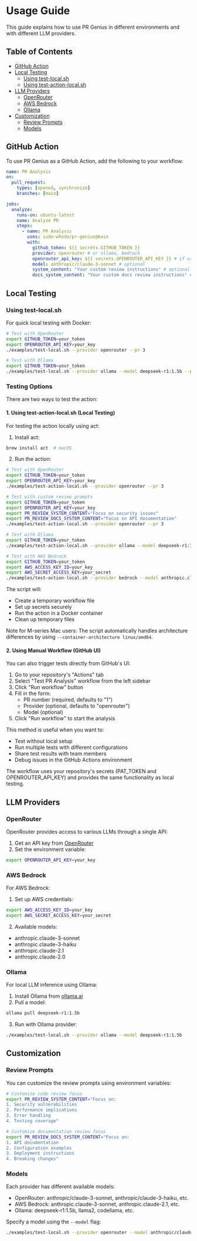 # Usage Guide

This guide explains how to use PR Genius in different environments and with different LLM providers.

## Table of Contents

- [GitHub Action](#github-action)
- [Local Testing](#local-testing)
  - [Using test-local.sh](#using-test-localsh)
  - [Using test-action-local.sh](#using-test-action-localsh)
- [LLM Providers](#llm-providers)
  - [OpenRouter](#openrouter)
  - [AWS Bedrock](#aws-bedrock)
  - [Ollama](#ollama)
- [Customization](#customization)
  - [Review Prompts](#review-prompts)
  - [Models](#models)

## GitHub Action

To use PR Genius as a GitHub Action, add the following to your workflow:

```yaml
name: PR Analysis
on:
  pull_request:
    types: [opened, synchronize]
    branches: [main]

jobs:
  analyze:
    runs-on: ubuntu-latest
    name: Analyze PR
    steps:
      - name: PR Analysis
        uses: sudo-whodo/pr-genius@main
        with:
          github_token: ${{ secrets.GITHUB_TOKEN }}
          provider: openrouter # or ollama, bedrock
          openrouter_api_key: ${{ secrets.OPENROUTER_API_KEY }} # if using OpenRouter
          model: anthropic/claude-3-sonnet # optional
          system_content: "Your custom review instructions" # optional
          docs_system_content: "Your custom docs review instructions" # optional
```

## Local Testing

### Using test-local.sh

For quick local testing with Docker:

```bash
# Test with OpenRouter
export GITHUB_TOKEN=your_token
export OPENROUTER_API_KEY=your_key
./examples/test-local.sh --provider openrouter --pr 3

# Test with Ollama
export GITHUB_TOKEN=your_token
./examples/test-local.sh --provider ollama --model deepseek-r1:1.5b --pr 3
```

### Testing Options

There are two ways to test the action:

#### 1. Using test-action-local.sh (Local Testing)

For testing the action locally using act:

1. Install act:

```bash
brew install act  # macOS
```

2. Run the action:

```bash
# Test with OpenRouter
export GITHUB_TOKEN=your_token
export OPENROUTER_API_KEY=your_key
./examples/test-action-local.sh --provider openrouter --pr 3

# Test with custom review prompts
export GITHUB_TOKEN=your_token
export OPENROUTER_API_KEY=your_key
export PR_REVIEW_SYSTEM_CONTENT="Focus on security issues"
export PR_REVIEW_DOCS_SYSTEM_CONTENT="Focus on API documentation"
./examples/test-action-local.sh --provider openrouter --pr 3

# Test with Ollama
export GITHUB_TOKEN=your_token
./examples/test-action-local.sh --provider ollama --model deepseek-r1:1.5b --pr 3

# Test with AWS Bedrock
export GITHUB_TOKEN=your_token
export AWS_ACCESS_KEY_ID=your_key
export AWS_SECRET_ACCESS_KEY=your_secret
./examples/test-action-local.sh --provider bedrock --model anthropic.claude-3-sonnet --pr 3
```

The script will:

- Create a temporary workflow file
- Set up secrets securely
- Run the action in a Docker container
- Clean up temporary files

Note for M-series Mac users: The script automatically handles architecture differences by using `--container-architecture linux/amd64`.

#### 2. Using Manual Workflow (GitHub UI)

You can also trigger tests directly from GitHub's UI:

1. Go to your repository's "Actions" tab
2. Select "Test PR Analysis" workflow from the left sidebar
3. Click "Run workflow" button
4. Fill in the form:
   - PR number (required, defaults to "1")
   - Provider (optional, defaults to "openrouter")
   - Model (optional)
5. Click "Run workflow" to start the analysis

This method is useful when you want to:

- Test without local setup
- Run multiple tests with different configurations
- Share test results with team members
- Debug issues in the GitHub Actions environment

The workflow uses your repository's secrets (PAT_TOKEN and OPENROUTER_API_KEY) and provides the same functionality as local testing.

## LLM Providers

### OpenRouter

OpenRouter provides access to various LLMs through a single API:

1. Get an API key from [OpenRouter](https://openrouter.ai/)
2. Set the environment variable:

```bash
export OPENROUTER_API_KEY=your_key
```

### AWS Bedrock

For AWS Bedrock:

1. Set up AWS credentials:

```bash
export AWS_ACCESS_KEY_ID=your_key
export AWS_SECRET_ACCESS_KEY=your_secret
```

2. Available models:

- anthropic.claude-3-sonnet
- anthropic.claude-3-haiku
- anthropic.claude-2.1
- anthropic.claude-2.0

### Ollama

For local LLM inference using Ollama:

1. Install Ollama from [ollama.ai](https://ollama.ai)
2. Pull a model:

```bash
ollama pull deepseek-r1:1.5b
```

3. Run with Ollama provider:

```bash
./examples/test-local.sh --provider ollama --model deepseek-r1:1.5b
```

## Customization

### Review Prompts

You can customize the review prompts using environment variables:

```bash
# Customize code review focus
export PR_REVIEW_SYSTEM_CONTENT="Focus on:
1. Security vulnerabilities
2. Performance implications
3. Error handling
4. Testing coverage"

# Customize documentation review focus
export PR_REVIEW_DOCS_SYSTEM_CONTENT="Focus on:
1. API documentation
2. Configuration examples
3. Deployment instructions
4. Breaking changes"
```

### Models

Each provider has different available models:

- OpenRouter: anthropic/claude-3-sonnet, anthropic/claude-3-haiku, etc.
- AWS Bedrock: anthropic.claude-3-sonnet, anthropic.claude-2.1, etc.
- Ollama: deepseek-r1:1.5b, llama2, codellama, etc.

Specify a model using the `--model` flag:

```bash
./examples/test-local.sh --provider openrouter --model anthropic/claude-3-sonnet
```
